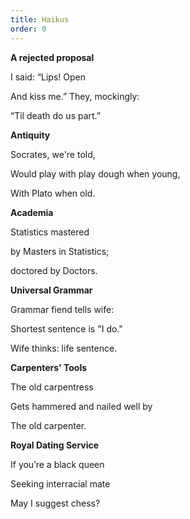 ```yaml
---
title: Haikus
order: 0
---
```

**A rejected proposal**

I said: “Lips! Open

And kiss me.” They, mockingly:

“Til death do us part.”



**Antiquity**

Socrates, we're told,

Would play with play dough when young,

With Plato when old.



**Academia**

Statistics mastered

by Masters in Statistics;

doctored by Doctors.



**Universal Grammar**

Grammar fiend tells wife:

Shortest sentence is "I do."

Wife thinks: life sentence.



**Carpenters' Tools**

The old carpentress

Gets hammered and nailed well by

The old carpenter.



**Royal Dating Service**

If you’re a black queen

Seeking interracial
mate

May I suggest chess?
